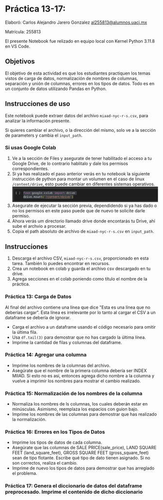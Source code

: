 # Práctica 13-17: 

Elaboró: Carlos Alejandro Jarero Gonzalez <al255813@alumnos.uacj.mx>

Matrícula: 255813

El presente Notebook fue relizado en equipo local con Kernel Python 3.11.8 en VS Code.

## Objetivos

El objetivo de esta actividad es que los estudiantes practiquen los temas vistos de carga de datos, normalización de nombres de columnas, separación y unión de columnas, errores en los tipos de datos. Todo es en un conjunto de datos utilizando Pandas en Python.


## Instrucciones de uso

Este notebook puede extraer datos del archivo ```miaad-nyc-r-s.csv```, para analizar la información presente.

Si quieres cambiar el archivo, o la dirección del mismo, solo ve a la sección de parameters y cambia el ```input_path```.

### Si usas Google Colab

1. Ve a la sección de Files y asegurate de tener habilitado el acceso a tu Google Drive, de lo contrario hablitalo y dale los permisos correspondientes.
2. Si ya has realizado el paso anterior verás en tu notebook la siguiente instrucción de python para montar un volumen en el caso de linux ```/content/drive```, esto puede cambiar en diferentes sistemas operativos.
![Drive Mounting](./assets/DriveMount.png)
3. Asegurate de ejecutar la sección previa, dependidendo si ya has dado o no los permisos en este paso puede que de nuevo te solicite darle permiso. 
4. Ahora verás um directorio llamado drive donde encontarás tu Drive, ahí sube el archvio a procesar.
5. Copia el path absoluto de archivo de ```miaad-nyc-r-s.csv``` en ```input_path```.

## Instrucciones

1. Descarga el archivo CSV, ```miaad-nyc-r-s.csv```, proporcionado en esta tarea. También lo puedes encontrar en recursos.
2. Crea un notebook en colab y guarda el archivo csv descargado en tu drive.
3. Agrega secciones en el colab poniendo como título el nombre de la práctica.

### Práctica 13: Carga de Datos

Al final del archivo contiene una línea que dice "Esta es una línea que no deberías cargar". Esta línea es irrelevante por lo tanto al cargar el CSV a un dataframe se debería de ignorar.

- Carga el archivo a un dataframe usando el código necesario para omitir la última fila.
- Usa ```df.tail(3)``` para demostrar que no has cargado la última línea.
- Imprime la cantidad de filas y columnas del dataframe.

### Práctica 14: Agregar una columna

- Imprime los nombres de la columnas del archivo.
- Asegúrate que el nombre de la primera columna debería ser INDEX MIIAD. Si esto no es así, entonces agrega dicho nombre a la columna y vuelve a imprimir los nombres para mostrar el cambio realizado.

### Práctica 15: Normalización de los nombres de la columna

- Normaliza los nombres de ls columnas, los cuales deberán estar en minúsculas. Asimismo, reemplaza los espacios con guion bajo.
- Imprime los nombres de las columnas para demostrar que has realizado la normalización.

### Práctica 16: Errores en los Tipos de Datos

- Imprime los tipos de datos de cada columna.
- Asegúrate que las columnas de SALE PRICE(sale_price), LAND SQUARE FEET (land_square_feet), GROSS SQUARE FEET (gross_square_feet) sean de tipo flotante. Escribe qué tipo de dato tienen asignado. Si no son correctos, realiza el cambio.
- Imprime de nuevo los tipos de datos para demostrar que has arreglado el problema.

### Práctica 17: Genera el diccionario de datos del dataframe preprocesado. Imprime el contenido de dicho diccionario

